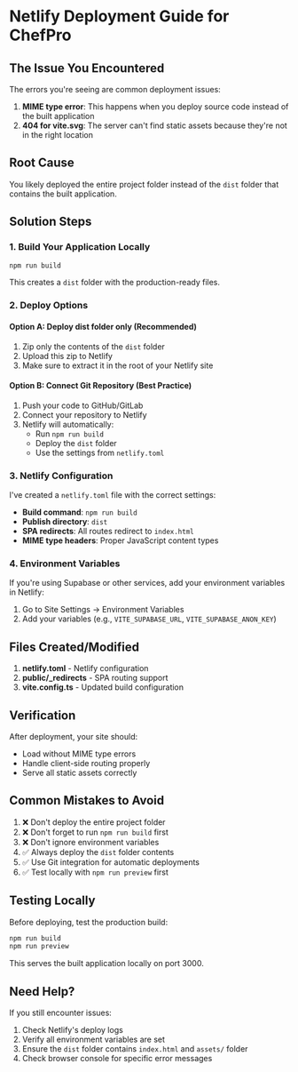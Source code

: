 # Netlify Deployment Guide for ChefPro

## The Issue You Encountered

The errors you're seeing are common deployment issues:

1. **MIME type error**: This happens when you deploy source code instead of the built application
2. **404 for vite.svg**: The server can't find static assets because they're not in the right location

## Root Cause

You likely deployed the entire project folder instead of the `dist` folder that contains the built application.

## Solution Steps

### 1. Build Your Application Locally

```bash
npm run build
```

This creates a `dist` folder with the production-ready files.

### 2. Deploy Options

#### Option A: Deploy dist folder only (Recommended)
1. Zip only the contents of the `dist` folder
2. Upload this zip to Netlify
3. Make sure to extract it in the root of your Netlify site

#### Option B: Connect Git Repository (Best Practice)
1. Push your code to GitHub/GitLab
2. Connect your repository to Netlify
3. Netlify will automatically:
   - Run `npm run build`
   - Deploy the `dist` folder
   - Use the settings from `netlify.toml`

### 3. Netlify Configuration

I've created a `netlify.toml` file with the correct settings:

- **Build command**: `npm run build`
- **Publish directory**: `dist`
- **SPA redirects**: All routes redirect to `index.html`
- **MIME type headers**: Proper JavaScript content types

### 4. Environment Variables

If you're using Supabase or other services, add your environment variables in Netlify:

1. Go to Site Settings → Environment Variables
2. Add your variables (e.g., `VITE_SUPABASE_URL`, `VITE_SUPABASE_ANON_KEY`)

## Files Created/Modified

1. **netlify.toml** - Netlify configuration
2. **public/_redirects** - SPA routing support
3. **vite.config.ts** - Updated build configuration

## Verification

After deployment, your site should:
- Load without MIME type errors
- Handle client-side routing properly
- Serve all static assets correctly

## Common Mistakes to Avoid

1. ❌ Don't deploy the entire project folder
2. ❌ Don't forget to run `npm run build` first
3. ❌ Don't ignore environment variables
4. ✅ Always deploy the `dist` folder contents
5. ✅ Use Git integration for automatic deployments
6. ✅ Test locally with `npm run preview` first

## Testing Locally

Before deploying, test the production build:

```bash
npm run build
npm run preview
```

This serves the built application locally on port 3000.

## Need Help?

If you still encounter issues:
1. Check Netlify's deploy logs
2. Verify all environment variables are set
3. Ensure the `dist` folder contains `index.html` and `assets/` folder
4. Check browser console for specific error messages